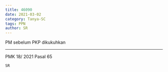 ```yaml
---
title: 46090
date: 2021-03-02
category: Tanya-SC
tags: PPN
author: SR
---
```


PM sebelum PKP dikukuhkan

---

PMK 18/ 2021 Pasal 65

`SR`

